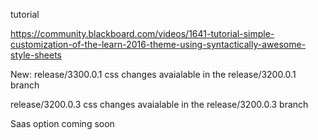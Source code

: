 tutorial

https://community.blackboard.com/videos/1641-tutorial-simple-customization-of-the-learn-2016-theme-using-syntactically-awesome-style-sheets


New:
release/3300.0.1 css changes avaialable in the release/3200.0.1 branch

release/3200.0.3 css changes avaialable in the release/3200.0.3 branch

Saas option coming soon
